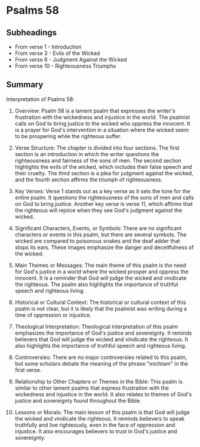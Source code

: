 # Psalms 58

## Subheadings

* From verse 1 - Introduction
* From verse 3 - Evils of the Wicked
* From verse 6 - Judgment Against the Wicked
* From verse 10 - Righteousness Triumphs

## Summary

Interpretation of Psalms 58:

1. Overview:
Psalm 58 is a lament psalm that expresses the writer's frustration with the wickedness and injustice in the world. The psalmist calls on God to bring justice to the wicked who oppress the innocent. It is a prayer for God's intervention in a situation where the wicked seem to be prospering while the righteous suffer.

2. Verse Structure:
The chapter is divided into four sections. The first section is an introduction in which the writer questions the righteousness and fairness of the sons of men. The second section highlights the evils of the wicked, which includes their false speech and their cruelty. The third section is a plea for judgment against the wicked, and the fourth section affirms the triumph of righteousness.

3. Key Verses:
Verse 1 stands out as a key verse as it sets the tone for the entire psalm. It questions the righteousness of the sons of men and calls on God to bring justice. Another key verse is verse 11, which affirms that the righteous will rejoice when they see God's judgment against the wicked.

4. Significant Characters, Events, or Symbols:
There are no significant characters or events in this psalm, but there are several symbols. The wicked are compared to poisonous snakes and the deaf adder that stops its ears. These images emphasize the danger and deceitfulness of the wicked.

5. Main Themes or Messages:
The main theme of this psalm is the need for God's justice in a world where the wicked prosper and oppress the innocent. It is a reminder that God will judge the wicked and vindicate the righteous. The psalm also highlights the importance of truthful speech and righteous living.

6. Historical or Cultural Context:
The historical or cultural context of this psalm is not clear, but it is likely that the psalmist was writing during a time of oppression or injustice.

7. Theological Interpretation:
Theological interpretation of this psalm emphasizes the importance of God's justice and sovereignty. It reminds believers that God will judge the wicked and vindicate the righteous. It also highlights the importance of truthful speech and righteous living.

8. Controversies:
There are no major controversies related to this psalm, but some scholars debate the meaning of the phrase "michtam" in the first verse.

9. Relationship to Other Chapters or Themes in the Bible:
This psalm is similar to other lament psalms that express frustration with the wickedness and injustice in the world. It also relates to themes of God's justice and sovereignty found throughout the Bible.

10. Lessons or Morals:
The main lesson of this psalm is that God will judge the wicked and vindicate the righteous. It reminds believers to speak truthfully and live righteously, even in the face of oppression and injustice. It also encourages believers to trust in God's justice and sovereignty.